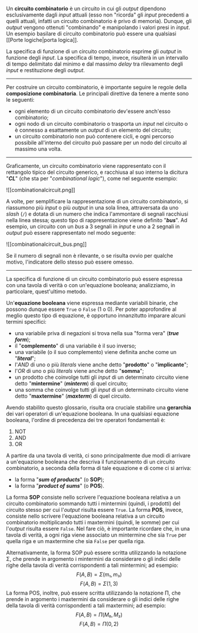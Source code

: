 Un **circuito combinatorio** è un circuito in cui gli *output* dipendono esclusivamente dagli *input* attuali (esso non "ricorda" gli *input* precedenti a quelli attuali, infatti un circuito combinatorio è privo di memoria). Dunque, gli *output* vengono ottenuti "combinando" e manipolando i valori presi in *input*. Un esempio basilare di circuito combinatorio può essere una qualsiasi [[Porte logiche|porta logica]].

La specifica di funzione di un circuito combinatorio esprime gli *output* in funzione degli *input*. La specifica di tempo, invece, risulterà in un intervallo di tempo delimitato dal minimo e dal massimo *delay* tra rilevamento degli *input* e restituzione degli *output*.
___
Per costruire un circuito combinatorio, è importante seguire le regole della **composizione combinatoria**. Le principali direttive da tenere a mente sono le seguenti:
- ogni elemento di un circuito combinatorio dev'essere anch'esso combinatorio;
- ogni nodo di un circuito combinatorio o trasporta un *input* nel circuito o è connesso a esattamente un *output* di un elemento del circuito;
- un circuito combinatorio non può contenere cicli, e ogni percorso possibile all'interno del circuito può passare per un nodo del circuito al massimo una volta.
___
Graficamente, un circuito combinatorio viene rappresentato con il rettangolo tipico del circuito generico, e racchiusa al suo interno la dicitura "***CL***" (che sta per "*combinational logic*"), come nel seguente esempio:

![[combinationalcircuit.png]]

A volte, per semplificare la rappresentazione di un circuito combinatorio, si riassumono più *input* o più *output* in una sola linea, attraversata da uno *slash* (`/`) e dotata di un numero che indica l'ammontare di segnali racchiusi nella linea stessa; questo tipo di rappresentazione viene definito "***bus***". Ad esempio, un circuito con un *bus* a 3 segnali in *input* e uno a 2 segnali in *output* può essere rappresentato nel modo seguente:

![[combinationalcircuit_bus.png]]

Se il numero di segnali non è rilevante, o se risulta ovvio per qualche motivo, l'indicatore dello stesso può essere omesso.
___
La specifica di funzione di un circuito combinatorio può essere espressa con una tavola di verità o con un'equazione booleana; analizziamo, in particolare, quest'ultimo metodo.

Un'**equazione booleana** viene espressa mediante variabili binarie, che possono dunque essere `True` o `False` (1 o 0). Per poter approfondire al meglio questo tipo di equazione, è opportuno innanzitutto imparare alcuni termini specifici:
- una variabile priva di negazioni si trova nella sua "forma vera" (***true form***);
- il "**complemento**" di una variabile è il suo inverso;
- una variabile (o il suo complemento) viene definita anche come un "***literal***";
- l'*AND* di uno o più *literals* viene anche detto "**prodotto**" o "**implicante**";
- l'*OR* di uno o più *literals* viene anche detto "**somma**";
- un prodotto che coinvolge tutti gli *input* di un determinato circuito viene detto "**mintermine**" (***minterm***) di quel circuito;
- una somma che coinvolge tutti gli *input* di un determinato circuito viene detto "**maxtermine**" (***maxterm***) di quel circuito.

Avendo stabilito questo glossario, risulta ora cruciale stabilire una **gerarchia** dei vari operatori di un'equazione booleana. In una qualsiasi equazione booleana, l'ordine di precedenza dei tre operatori fondamentali è:
1. NOT
2. AND
3. OR

A partire da una tavola di verità, ci sono principalmente due modi di arrivare a un'equazione booleana che descriva il funzionamento di un circuito combinatorio, a seconda della forma di tale equazione e di come ci si arriva:
- la forma "***sum of products***" (o **SOP**);
- la forma "***product of sums***" (o **POS**).

La forma **SOP** consiste nello scrivere l'equazione booleana relativa a un circuito combinatorio sommando tutti i mintermini (quindi, i prodotti) del circuito stesso per cui l'*output* risulta essere `True`. La forma **POS**, invece, consiste nello scrivere l'equazione booleana relativa a un circuito combinatorio moltiplicando tutti i maxtermini (quindi, le somme) per cui l'*output* risulta essere `False`. Nel fare ciò, è importante ricordare che, in una tavola di verità, a ogni riga viene associato un mintermine che sia `True` per quella riga e un maxtermine che sia `False` per quella riga.

Alternativamente, la forma SOP può essere scritta utilizzando la notazione Σ, che prende in argomento i mintermini da considerare o gli indici delle righe della tavola di verità corrispondenti a tali mintermini; ad esempio:
$$F(A, B) = Σ(m₁, m₃)$$
$$F(A, B) = Σ(1, 3)$$
La forma POS, inoltre, può essere scritta utilizzando la notazione Π, che prende in argomento i maxtermini da considerare o gli indici delle righe della tavola di verità corrispondenti a tali maxtermini; ad esempio:
$$F(A, B) = Π(M₀, M₂)$$
$$F(A, B) = Π(0, 2)$$
